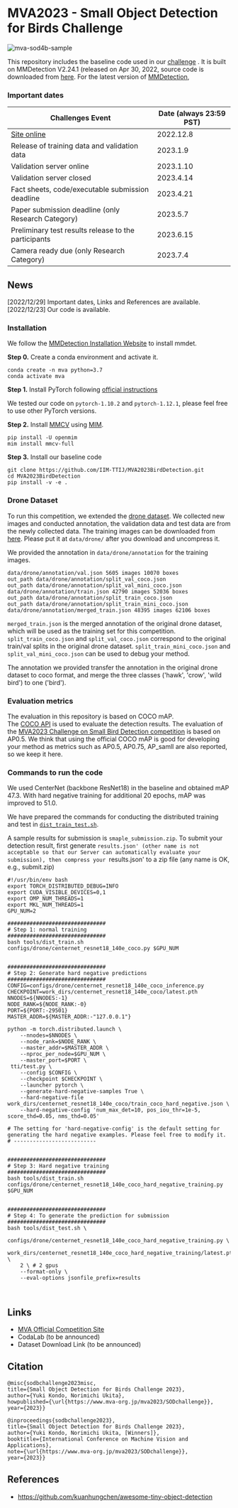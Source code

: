 # MVA2023 - Small Object Detection for Birds Challenge 

<img src="http://www.mva-org.jp/mva2023/data/uploads/bird/samples-1.pdf.jpg" alt="mva-sod4b-sample" title="mva2023-ChallengeOnSmallObjectDetection4Birds-sample">


This repository includes the baseline code used in our [challenge](http://www.mva-org.jp/mva2023/challenge) .
It is built on MMDetection V2.24.1 (released on Apr 30, 2022, source code is downloaded from [here](https://github.com/open-mmlab/mmdetection/releases/tag/v2.24.1).
For the latest version of [MMDetection](https://github.com/open-mmlab/mmdetection), 

### Important dates
|  Challenges Event  |  Date (always 23:59 PST)  |
| ---- | ---- |
| [Site online](http://www.mva-org.jp/mva2023/challenge) | 2022.12.8 |
| Release of training data and validation data | 2023.1.9 |
| Validation server online | 2023.1.10 |
| Validation server closed | 2023.4.14 |
| Fact sheets, code/executable submission deadline | 2023.4.21 |
| Paper submission deadline (only Research Category) | 2023.5.7 |
| Preliminary test results release to the participants | 2023.6.15 |
| Camera ready due (only Research Category) | 2023.7.4 |

## News
[2022/12/29] Important dates, Links and References are available.  
[2022/12/23] Our code is available.


### Installation

We follow the [MMDetection Installation Website](https://github.com/open-mmlab/mmdetection/blob/master/docs/en/get_started.md/#Installation)
to install mmdet.

**Step 0.** Create a conda environment and activate it.

```shell
conda create -n mva python=3.7
conda activate mva
```

**Step 1.** Install PyTorch following [official instructions](https://pytorch.org/get-started/locally/)

We tested our code on `pytorch-1.10.2` and `pytorch-1.12.1`, please feel free to use other PyTorch versions.


**Step 2.** Install [MMCV](https://github.com/open-mmlab/mmcv) using [MIM](https://github.com/open-mmlab/mim).

```shell
pip install -U openmim
mim install mmcv-full
```
**Step 3.** Install our baseline code
```shell
git clone https://github.com/IIM-TTIJ/MVA2023BirdDetection.git
cd MVA2023BirdDetection
pip install -v -e .
```

### Drone Dataset 
To run this competition, we extended the [drone dataset](https://github.com/kakitamedia/drone_dataset). 
We collected new images and conducted annotation, the validation data and test data are from
the newly collected data. 
The training images can be downloaded from [here](https://drive.google.com/file/d/10_gyG5GQLNRX89SUuSG1xy8MSUlbNwzv/view).
Please put it at `data/drone/` after you download and uncompress it.


We provided the annotation in `data/drone/annotation` for the training images.

```
data/drone/annotation/val.json 5605 images 10070 boxes
out_path data/drone/annotation/split_val_coco.json
out_path data/drone/annotation/split_val_mini_coco.json
data/drone/annotation/train.json 42790 images 52036 boxes
out_path data/drone/annotation/split_train_coco.json
out_path data/drone/annotation/split_train_mini_coco.json
data/drone/annotation/merged_train.json 48395 images 62106 boxes
```
`merged_train.json` is the merged annotation of the original drone dataset, which will be used as the training 
set for this competition. 
`split_train_coco.json` and `split_val_coco.json` correspond to the original train/val splits in the original drone dataset. 
`split_train_mini_coco.json` and `split_val_mini_coco.json` can be used to debug your method.

The annotation we provided transfer the annotation in the original drone dataset to coco format, and merge the three classes ('hawk', 'crow', 'wild bird') to one ('bird'). 



### Evaluation metrics
The evaluation in this repository is based on COCO mAP.  
The [COCO API](https://github.com/cocodataset/cocoapi) is used to evaluate the detection results.
The evaluation of the [MVA2023 Challenge on Small Bird Detection competition](http://www.mva-org.jp/mva2023/challenge) is based on AP0.5.
We think that using the official COCO mAP is good for developing your method as metrics such as AP0.5, AP0.75, AP_samll 
are also reported, so we keep it here.


### Commands to run the code

We used CenterNet (backbone ResNet18) in the baseline and obtained mAP 47.3.
With hard negative training for additional 20 epochs, mAP was improved to 51.0. 

We have prepared the commands for conducting the distributed training and test in [`dist_train_test.sh`](dist_train_test.sh).

A sample results for submission is `smaple_submission.zip`. 
To submit your detection result, first generate `results.json' (other name is not acceptable so that
our Server can automatically evaluate your submission), then compress your `results.json' to a zip file (any name is OK, e.g., 
submit.zip)



```shell
#!/usr/bin/env bash
export TORCH_DISTRIBUTED_DEBUG=INFO 
export CUDA_VISIBLE_DEVICES=0,1
export OMP_NUM_THREADS=1
export MKL_NUM_THREADS=1
GPU_NUM=2

###############################
# Step 1: normal training
###############################
bash tools/dist_train.sh  configs/drone/centernet_resnet18_140e_coco.py $GPU_NUM


###############################
# Step 2: Generate hard negative predictions
###############################
CONFIG=configs/drone/centernet_resnet18_140e_coco_inference.py
CHECKPOINT=work_dirs/centernet_resnet18_140e_coco/latest.pth
NNODES=${NNODES:-1}
NODE_RANK=${NODE_RANK:-0}
PORT=${PORT:-29501}
MASTER_ADDR=${MASTER_ADDR:-"127.0.0.1"}

python -m torch.distributed.launch \
    --nnodes=$NNODES \
    --node_rank=$NODE_RANK \
    --master_addr=$MASTER_ADDR \
    --nproc_per_node=$GPU_NUM \
    --master_port=$PORT \
 tti/test.py \
    --config $CONFIG \
    --checkpoint $CHECKPOINT \
    --launcher pytorch \
    --generate-hard-negative-samples True \
    --hard-negative-file work_dirs/centernet_resnet18_140e_coco/train_coco_hard_negative.json \
    --hard-negative-config 'num_max_det=10, pos_iou_thr=1e-5, score_thd=0.05, nms_thd=0.05'
    
# The setting for 'hard-negative-config' is the default setting for generating the hard negative examples. Please feel free to modify it.
# --------------------------


###############################
# Step 3: Hard negative training
###############################
bash tools/dist_train.sh  configs/drone/centernet_resnet18_140e_coco_hard_negative_training.py $GPU_NUM


###############################
# Step 4: To generate the prediction for submission
###############################
bash tools/dist_test.sh \
    configs/drone/centernet_resnet18_140e_coco_hard_negative_training.py \
    work_dirs/centernet_resnet18_140e_coco_hard_negative_training/latest.pth \
    2 \ # 2 gpus
    --format-only \
    --eval-options jsonfile_prefix=results



```


## Links
* [MVA Official Competition Site](http://www.mva-org.jp/mva2023/challenge)
* CodaLab (to be announced)
* Dataset Download Link (to be announced)

## Citation

```
@misc{sodbchallenge2023misc,
title={Small Object Detection for Birds Challenge 2023},
author={Yuki Kondo, Norimichi Ukita},
howpublished={\url{https://www.mva-org.jp/mva2023/SODchallenge}},
year={2023}}

@inproceedings{sodbchallenge2023},
title={Small Object Detection for Birds Challenge 2023},
author={Yuki Kondo, Norimichi Ukita, [Winners]},
booktitle={International Conference on Machine Vision and Applications},
note={\url{https://www.mva-org.jp/mva2023/SODchallenge}},
year={2023}}

```

## References
* https://github.com/kuanhungchen/awesome-tiny-object-detection